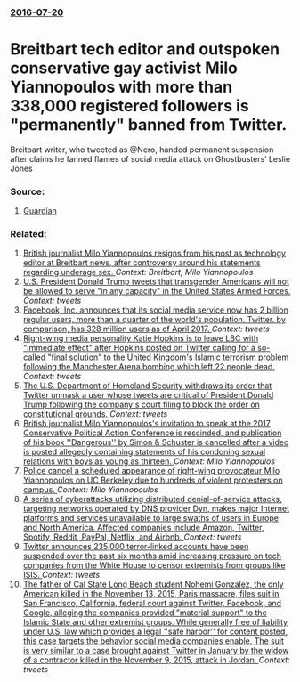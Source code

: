 ### [2016-07-20](/news/2016/07/20/index.md)

# Breitbart tech editor and outspoken conservative gay activist Milo Yiannopoulos with more than 338,000 registered followers is "permanently" banned from Twitter. 

Breitbart writer, who tweeted as @Nero, handed permanent suspension after claims he fanned flames of social media attack on Ghostbusters’ Leslie Jones


### Source:

1. [Guardian](https://www.theguardian.com/technology/2016/jul/20/milo-yiannopoulos-nero-permanently-banned-twitter)

### Related:

1. [British journalist Milo Yiannopoulos resigns from his post as technology editor at Breitbart news, after controversy around his statements regarding underage sex. ](/news/2017/02/21/british-journalist-milo-yiannopoulos-resigns-from-his-post-as-technology-editor-at-breitbart-news-after-controversy-around-his-statements-r.md) _Context: Breitbart, Milo Yiannopoulos_
2. [U.S. President Donald Trump tweets that transgender Americans will not be allowed to serve "in any capacity" in the United States Armed Forces. ](/news/2017/07/26/u-s-president-donald-trump-tweets-that-transgender-americans-will-not-be-allowed-to-serve-in-any-capacity-in-the-united-states-armed-forc.md) _Context: tweets_
3. [Facebook, Inc. announces that its social media service now has  2 billion regular users, more than a quarter of the world's population. Twitter, by comparison, has 328 million users as of April 2017. ](/news/2017/06/27/facebook-inc-announces-that-its-social-media-service-now-has-2-billion-regular-users-more-than-a-quarter-of-the-world-s-population-twit.md) _Context: tweets_
4. [Right-wing media personality Katie Hopkins is to leave LBC with "immediate effect" after Hopkins posted on Twitter calling for a so-called "final solution" to the United Kingdom's Islamic terrorism problem following the Manchester Arena bombing which left 22 people dead. ](/news/2017/05/26/right-wing-media-personality-katie-hopkins-is-to-leave-lbc-with-immediate-effect-after-hopkins-posted-on-twitter-calling-for-a-so-called.md) _Context: tweets_
5. [The U.S. Department of Homeland Security withdraws its order that Twitter  unmask a user whose tweets are critical of President Donald Trump following the company's court filing to block the order on constitutional grounds. ](/news/2017/04/7/the-u-s-department-of-homeland-security-withdraws-its-order-that-twitter-unmask-a-user-whose-tweets-are-critical-of-president-donald-trump.md) _Context: tweets_
6. [British journalist Milo Yiannopoulos's invitation to speak at the 2017 Conservative Political Action Conference is rescinded, and publication of his book ''Dangerous'' by Simon & Schuster is  cancelled after a video is posted allegedly containing statements of his condoning sexual relations with boys as young as thirteen. ](/news/2017/02/20/british-journalist-milo-yiannopoulos-s-invitation-to-speak-at-the-2017-conservative-political-action-conference-is-rescinded-and-publicatio.md) _Context: Milo Yiannopoulos_
7. [Police cancel a scheduled appearance of right-wing provocateur Milo Yiannopoulos on UC Berkeley due to hundreds of violent protesters on campus. ](/news/2017/02/1/police-cancel-a-scheduled-appearance-of-right-wing-provocateur-milo-yiannopoulos-on-uc-berkeley-due-to-hundreds-of-violent-protesters-on-cam.md) _Context: Milo Yiannopoulos_
8. [A series of cyberattacks utilizing distributed denial-of-service attacks, targeting networks operated by DNS provider Dyn, makes major Internet platforms and services unavailable to large swaths of users in Europe and North America. Affected companies include Amazon, Twitter, Spotify, Reddit, PayPal, Netflix, and Airbnb. ](/news/2016/10/21/a-series-of-cyberattacks-utilizing-distributed-denial-of-service-attacks-targeting-networks-operated-by-dns-provider-dyn-makes-major-inter.md) _Context: tweets_
9. [Twitter announces 235,000 terror-linked accounts have been suspended over the past six months amid increasing pressure on tech companies from the White House to censor extremists from groups like ISIS.  ](/news/2016/08/18/twitter-announces-235-000-terror-linked-accounts-have-been-suspended-over-the-past-six-months-amid-increasing-pressure-on-tech-companies-fro.md) _Context: tweets_
10. [The father of  Cal State Long Beach student Nohemi Gonzalez, the only American killed in the November 13, 2015, Paris massacre, files suit in San Francisco, California, federal court against Twitter, Facebook, and Google, alleging the companies provided "material support" to the Islamic State and other extremist groups. While  generally free of liability under U.S. law  which  provides a legal ''safe harbor'' for content posted, this case targets  the behavior social media companies enable. The suit is very similar to a case brought against Twitter in January by the widow of a contractor killed in the November 9, 2015, attack in Jordan. ](/news/2016/06/15/the-father-of-cal-state-long-beach-student-nohemi-gonzalez-the-only-american-killed-in-the-november-13-2015-paris-massacre-files-suit-i.md) _Context: tweets_
